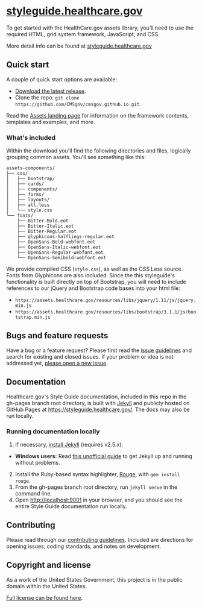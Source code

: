 # [styleguide.healthcare.gov](https://styleguide.healthcare.gov)

To get started with the HealthCare.gov assets library, you’ll need to use the required HTML, grid system framework, JavaScript, and CSS.

More detail info can be found at [styleguide.healthcare.gov](https://styleguide.healthcare.gov)

## Quick start

A couple of quick start options are available:

- [Download the latest release](https://github.com/CMSgov/cmsgov.github.io/archive/master.zip).
- Clone the repo: `git clone https://github.com/CMSgov/cmsgov.github.io.git`.

Read the [Assets landing page](https://styleguide.healthcare.gov/assets/) for information on the framework contents, templates and examples, and more.

### What's included

Within the download you'll find the following directories and files, logically grouping common assets. You'll see something like this:

```
assets-components/
├── css/
│   ├── bootstrap/
│   ├── cards/
│   ├── components/
│   ├── forms/
│   ├── layouts/
│   ├── all.less
│   └── style.css
└── fonts/
    ├── Bitter-Bold.eot
    ├── Bitter-Italic.eot
    ├── Bitter-Regular.eot
    ├── glyphicons-halflings-regular.eot
    ├── OpenSans-Bold-webfont.eot
    ├── OpenSans-Italic-webfont.eot
    ├── OpenSans-Regular-webfont.eot
    └── OpenSans-Semibold-webfont.eot
```

We provide compiled CSS (`style.css`), as well as the CSS Less source. Fonts from Glyphicons are also included. Since the this styleguide's functionality is built directly on top of Bootstrap, you will need to include references to our jQuery and Bootstrap code bases into your html file:

- `https://assets.healthcare.gov/resources/libs/jquery/1.11/js/jquery.min.js`
- `https://assets.healthcare.gov/resources/libs/bootstrap/3.1.1/js/bootstrap.min.js`

## Bugs and feature requests

Have a bug or a feature request? Please first read the [issue guidelines](https://github.com/CMSgov/cmsgov.github.io/blob/master/CONTRIBUTING.md) and search for existing and closed issues. If your problem or idea is not addressed yet, [please open a new issue](https://github.com/CMSgov/cmsgov.github.io/issues/new).


## Documentation

Healthcare.gov's Style Guide documentation, included in this repo in the gh-pages branch root directory, is built with [Jekyll](http://jekyllrb.com) and publicly hosted on GitHub Pages at <https://styleguide.healthcare.gov/>. The docs may also be run locally.

### Running documentation locally

1. If necessary, [install Jekyll](http://jekyllrb.com/docs/installation) (requires v2.5.x).
  - **Windows users:** Read [this unofficial guide](http://jekyll-windows.juthilo.com/) to get Jekyll up and running without problems.
2. Install the Ruby-based syntax highlighter, [Rouge](https://github.com/jneen/rouge), with `gem install rouge`.
3. From the gh-pages branch root directory, run `jekyll serve` in the command line.
4. Open <http://localhost:9001> in your browser, and you should see the entire Style Guide documentation run locally.

## Contributing

Please read through our [contributing guidelines](https://github.com/CMSgov/cmsgov.github.io/blob/master/CONTRIBUTING.md). Included are directions for opening issues, coding standards, and notes on development.

## Copyright and license

As a work of the United States Government, this project is in the public domain within the United States.

[Full license can be found here](https://github.com/CMSgov/cmsgov.github.io/blob/master/LICENSE.md).